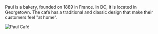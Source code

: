 Paul is a bakery, founded on 1889 in France. In DC, it is located in Georgetown. The café has a traditional and classic design that make their customers feel "at home".

<img src="/web1-sp/img/paul.JPG" alt="Paul Café">
